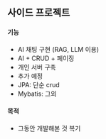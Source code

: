 ## 사이드 프로젝트
#### 기능

- AI 채팅 구현 (RAG, LLM 이용)
- AI + CRUD + 페이징
- 개인 서버 구축
- 추가 예정
- JPA: 단순 crud
- Mybatis: 그외

#### 목적
- 그동안 개발해본 것 복기
